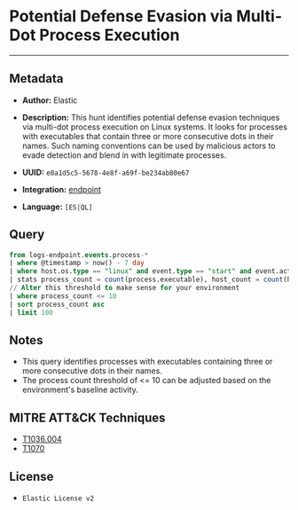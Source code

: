 # Potential Defense Evasion via Multi-Dot Process Execution

---

## Metadata

- **Author:** Elastic
- **Description:** This hunt identifies potential defense evasion techniques via multi-dot process execution on Linux systems. It looks for processes with executables that contain three or more consecutive dots in their names. Such naming conventions can be used by malicious actors to evade detection and blend in with legitimate processes.

- **UUID:** `e8a1d5c5-5678-4e8f-a69f-be234ab80e67`
- **Integration:** [endpoint](https://docs.elastic.co/integrations/endpoint)
- **Language:** `[ES|QL]`

## Query

```sql
from logs-endpoint.events.process-*
| where @timestamp > now() - 7 day
| where host.os.type == "linux" and event.type == "start" and event.action == "exec" and process.executable rlike """.*\.{3,}.*"""
| stats process_count = count(process.executable), host_count = count(host.name) by process.executable
// Alter this threshold to make sense for your environment
| where process_count <= 10
| sort process_count asc
| limit 100
```

## Notes

- This query identifies processes with executables containing three or more consecutive dots in their names.
- The process count threshold of <= 10 can be adjusted based on the environment's baseline activity.
## MITRE ATT&CK Techniques

- [T1036.004](https://attack.mitre.org/techniques/T1036/004)
- [T1070](https://attack.mitre.org/techniques/T1070)

## License

- `Elastic License v2`
